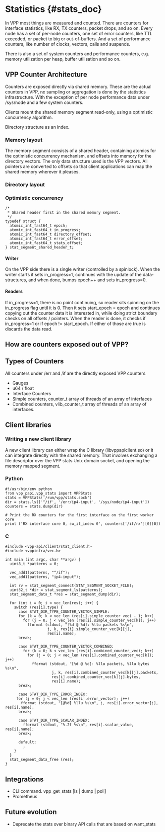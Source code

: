 # Statistics {#stats_doc}

In VPP most things are measured and counted. There are counters for interface statistics, like RX, TX counters, packet drops, and so on. Every node has a set of per-node counters, one set of error counters, like TTL exceeded, or packet to big or out-of-buffers. And a set of performance counters, like number of clocks, vectors, calls and suspends.

There is also a set of system counters and performance counters, e.g. memory utilization per heap, buffer utilisation and so on.

## VPP Counter Architecture

Counters are exposed directly via shared memory. These are the actual counters in VPP, no sampling or aggregation is done by the statistics infrastructure. With the exception of per node performance data under /sys/node and a few system counters.


Clients mount the shared memory segment read-only, using a optimistic concurrency algorithm.

Directory structure as an index.

### Memory layout

The memory segment consists of a shared header, containing atomics for the optimistic concurrency mechanism, and offsets into memory for the directory vectors. The only data structure used is the VPP vectors. All pointers are converted to offsets so that client applications can map the shared memory wherever it pleases.

### Directory layout

### Optimistic concurrency

```
/*
 * Shared header first in the shared memory segment.
 */
typedef struct {
  atomic_int_fast64_t epoch;
  atomic_int_fast64_t in_progress;
  atomic_int_fast64_t directory_offset;
  atomic_int_fast64_t error_offset;
  atomic_int_fast64_t stats_offset;
} stat_segment_shared_header_t;

```

#### Writer
On the VPP side there is a single writer (controlled by a spinlock). When the writer starts it sets in_progress=1, continues with the update of the data-structures, and when done, bumps epoch++ and sets in_progress=0.

#### Readers
If in_progress=1, there is no point continuing, so reader sits spinning on the in_progress flag until it is 0. Then it sets start_epoch = epoch and continues copying out the counter data it is interested in, while doing strict boundary checks on all offsets / pointers. When the reader is done, it checks if in_progress=1 or if epoch != start_epoch. If either of those are true is discards the data read.

## How are counters exposed out of VPP?

## Types of Counters

All counters under /err and /if are the directly exposed VPP counters.

* Gauges
* u64 / float
* Interface Counters
 * Simple counters, counter_t array of threads of an array of interfaces
 * Combined counters, vlib_counter_t array of threads of an array of interfaces.


## Client libraries
### Writing a new client library
A new client library can either wrap the C library (libvppapiclient.so) or it can integrate directly with the shared memory. That involves exchanging a file descriptor over the VPP stats Unix domain socket, and opening the memory mapped segment.

### Python

```
#!/usr/bin/env python
from vpp_papi.vpp_stats import VPPStats
stats = VPPStats('/run/vpp/stats.sock')
dir = stats.ls(['^/if', '/err/ip4-input', '/sys/node/ip4-input'])
counters = stats.dump(dir)

# Print the RX counters for the first interface on the first worker core
print ('RX interface core 0, sw_if_index 0', counters['/if/rx'][0][0])

```
### C
```
#include <vpp-api/client/stat_client.h>
#include <vppinfra/vec.h>

int main (int argc, char **argv) {
  uint8_t *patterns = 0;

  vec_add1(patterns, "^/if");
  vec_add1(patterns, "ip4-input");

  int rv = stat_segment_connect(STAT_SEGMENT_SOCKET_FILE);
  uint32_t *dir = stat_segment_ls(patterns);
  stat_segment_data_t *res = stat_segment_dump(dir);

  for (int i = 0; i < vec_len(res); i++) {
    switch (res[i].type) {
      case STAT_DIR_TYPE_COUNTER_VECTOR_SIMPLE:
      for (k = 0; k < vec_len (res[i].simple_counter_vec) - 1; k++)
        for (j = 0; j < vec_len (res[i].simple_counter_vec[k]); j++)
          fformat (stdout, "[%d @ %d]: %llu packets %s\n",
                   j, k, res[i].simple_counter_vec[k][j],
                   res[i].name);
      break;

      case STAT_DIR_TYPE_COUNTER_VECTOR_COMBINED:
        for (k = 0; k < vec_len (res[i].combined_counter_vec); k++)
          for (j = 0; j < vec_len (res[i].combined_counter_vec[k]); j++)
            fformat (stdout, "[%d @ %d]: %llu packets, %llu bytes %s\n",
                     j, k, res[i].combined_counter_vec[k][j].packets,
                     res[i].combined_counter_vec[k][j].bytes,
                     res[i].name);
      break;

      case STAT_DIR_TYPE_ERROR_INDEX:
	 for (j = 0; j < vec_len (res[i].error_vector); j++)
	   fformat (stdout, "[@%d] %llu %s\n", j, res[i].error_vector[j], res[i].name);
      break;

      case STAT_DIR_TYPE_SCALAR_INDEX:
        fformat (stdout, "%.2f %s\n", res[i].scalar_value, res[i].name);
      break;

      default:
        ;
    }
  }
  stat_segment_data_free (res);
}
```

## Integrations
* CLI command. vpp_get_stats [ls | dump | poll]
* Prometheus

## Future evolution
* Deprecate the stats over binary API calls that are based on want_stats
